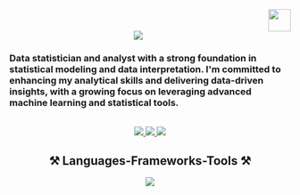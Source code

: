 
<img src="https://cdn.worldvectorlogo.com/logos/react-2.svg" width="40px" height="40px" align="right" />


<h1 align="center">
    <img src="https://readme-typing-svg.herokuapp.com/?font=Righteous&size=35&center=true&vCenter=true&width=500&height=70&duration=4000&lines=Hi+There!+👋;+I'm+Lmezouari+Soufiane!;" />
</h1>

<h3 align="left" letter-spacing="4px">Data statistician and analyst with a strong foundation in statistical modeling and data interpretation. I'm committed to enhancing my analytical skills and delivering data-driven insights, with a growing focus on leveraging advanced machine learning and statistical tools.</h3>

<br/>
 
<div align="center"> 
  <a href="mailto:soufianelmezouari@gmail.com">
    <img src="https://img.shields.io/badge/Gmail-333333?style=for-the-badge&logo=gmail&logoColor=red" />
  </a>
  <a href="https://www.linkedin.com/in/soufianelmezouari/" target="_blank">
    <img src="https://img.shields.io/badge/LinkedIn-0077B5?style=for-the-badge&logo=linkedin&logoColor=white" target="_blank" />
  </a>
  <a href="https://soufianelmezouari.vercel.app/index.html" target="_blank">
     <img src="https://img.shields.io/badge/Portfolio-FF5722?style=for-the-badge&logo=p&logoColor=white" target="_blank" /> <!-- sqlite, safari, google-chrome are other good icon options -->
  </a>
</div>
 
<h2 align="center">⚒️ Languages-Frameworks-Tools ⚒️</h2>
<div align="center">
    <img src="https://skillicons.dev/icons?i=github,git,python,r,mysql,pycharm,vscode,aws,ai,ps" /><br>
</div>

<br/>
